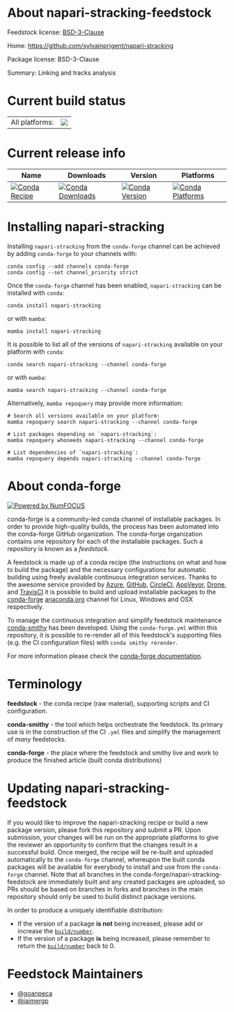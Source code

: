About napari-stracking-feedstock
================================

Feedstock license: [BSD-3-Clause](https://github.com/conda-forge/napari-stracking-feedstock/blob/main/LICENSE.txt)

Home: https://github.com/sylvainprigent/napari-stracking

Package license: BSD-3-Clause

Summary: Linking and tracks analysis

Current build status
====================


<table><tr><td>All platforms:</td>
    <td>
      <a href="https://dev.azure.com/conda-forge/feedstock-builds/_build/latest?definitionId=17074&branchName=main">
        <img src="https://dev.azure.com/conda-forge/feedstock-builds/_apis/build/status/napari-stracking-feedstock?branchName=main">
      </a>
    </td>
  </tr>
</table>

Current release info
====================

| Name | Downloads | Version | Platforms |
| --- | --- | --- | --- |
| [![Conda Recipe](https://img.shields.io/badge/recipe-napari--stracking-green.svg)](https://anaconda.org/conda-forge/napari-stracking) | [![Conda Downloads](https://img.shields.io/conda/dn/conda-forge/napari-stracking.svg)](https://anaconda.org/conda-forge/napari-stracking) | [![Conda Version](https://img.shields.io/conda/vn/conda-forge/napari-stracking.svg)](https://anaconda.org/conda-forge/napari-stracking) | [![Conda Platforms](https://img.shields.io/conda/pn/conda-forge/napari-stracking.svg)](https://anaconda.org/conda-forge/napari-stracking) |

Installing napari-stracking
===========================

Installing `napari-stracking` from the `conda-forge` channel can be achieved by adding `conda-forge` to your channels with:

```
conda config --add channels conda-forge
conda config --set channel_priority strict
```

Once the `conda-forge` channel has been enabled, `napari-stracking` can be installed with `conda`:

```
conda install napari-stracking
```

or with `mamba`:

```
mamba install napari-stracking
```

It is possible to list all of the versions of `napari-stracking` available on your platform with `conda`:

```
conda search napari-stracking --channel conda-forge
```

or with `mamba`:

```
mamba search napari-stracking --channel conda-forge
```

Alternatively, `mamba repoquery` may provide more information:

```
# Search all versions available on your platform:
mamba repoquery search napari-stracking --channel conda-forge

# List packages depending on `napari-stracking`:
mamba repoquery whoneeds napari-stracking --channel conda-forge

# List dependencies of `napari-stracking`:
mamba repoquery depends napari-stracking --channel conda-forge
```


About conda-forge
=================

[![Powered by
NumFOCUS](https://img.shields.io/badge/powered%20by-NumFOCUS-orange.svg?style=flat&colorA=E1523D&colorB=007D8A)](https://numfocus.org)

conda-forge is a community-led conda channel of installable packages.
In order to provide high-quality builds, the process has been automated into the
conda-forge GitHub organization. The conda-forge organization contains one repository
for each of the installable packages. Such a repository is known as a *feedstock*.

A feedstock is made up of a conda recipe (the instructions on what and how to build
the package) and the necessary configurations for automatic building using freely
available continuous integration services. Thanks to the awesome service provided by
[Azure](https://azure.microsoft.com/en-us/services/devops/), [GitHub](https://github.com/),
[CircleCI](https://circleci.com/), [AppVeyor](https://www.appveyor.com/),
[Drone](https://cloud.drone.io/welcome), and [TravisCI](https://travis-ci.com/)
it is possible to build and upload installable packages to the
[conda-forge](https://anaconda.org/conda-forge) [anaconda.org](https://anaconda.org/)
channel for Linux, Windows and OSX respectively.

To manage the continuous integration and simplify feedstock maintenance
[conda-smithy](https://github.com/conda-forge/conda-smithy) has been developed.
Using the ``conda-forge.yml`` within this repository, it is possible to re-render all of
this feedstock's supporting files (e.g. the CI configuration files) with ``conda smithy rerender``.

For more information please check the [conda-forge documentation](https://conda-forge.org/docs/).

Terminology
===========

**feedstock** - the conda recipe (raw material), supporting scripts and CI configuration.

**conda-smithy** - the tool which helps orchestrate the feedstock.
                   Its primary use is in the construction of the CI ``.yml`` files
                   and simplify the management of *many* feedstocks.

**conda-forge** - the place where the feedstock and smithy live and work to
                  produce the finished article (built conda distributions)


Updating napari-stracking-feedstock
===================================

If you would like to improve the napari-stracking recipe or build a new
package version, please fork this repository and submit a PR. Upon submission,
your changes will be run on the appropriate platforms to give the reviewer an
opportunity to confirm that the changes result in a successful build. Once
merged, the recipe will be re-built and uploaded automatically to the
`conda-forge` channel, whereupon the built conda packages will be available for
everybody to install and use from the `conda-forge` channel.
Note that all branches in the conda-forge/napari-stracking-feedstock are
immediately built and any created packages are uploaded, so PRs should be based
on branches in forks and branches in the main repository should only be used to
build distinct package versions.

In order to produce a uniquely identifiable distribution:
 * If the version of a package **is not** being increased, please add or increase
   the [``build/number``](https://docs.conda.io/projects/conda-build/en/latest/resources/define-metadata.html#build-number-and-string).
 * If the version of a package **is** being increased, please remember to return
   the [``build/number``](https://docs.conda.io/projects/conda-build/en/latest/resources/define-metadata.html#build-number-and-string)
   back to 0.

Feedstock Maintainers
=====================

* [@goanpeca](https://github.com/goanpeca/)
* [@jaimergp](https://github.com/jaimergp/)

